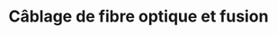 ---
title: Câblage de fibre optique et fusion
titre: Câblage de fibre optique et fusion
identifiant: fibre
image: /img/misc/drop3.jpg
icon: /img/ico/service4.svg
---